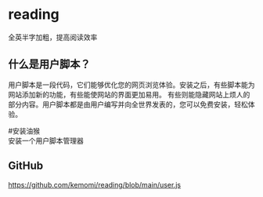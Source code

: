 # reading
全英半字加粗，提高阅读效率


## 什么是用户脚本？
用户脚本是一段代码，它们能够优化您的网页浏览体验。安装之后，有些脚本能为网站添加新的功能，有些能使网站的界面更加易用。
有些则能隐藏网站上烦人的部分内容。用户脚本都是由用户编写并向全世界发表的，您可以免费安装，轻松体验。

#安装油猴  
安装一个用户脚本管理器 


## GitHub
https://github.com/kemomi/reading/blob/main/user.js

